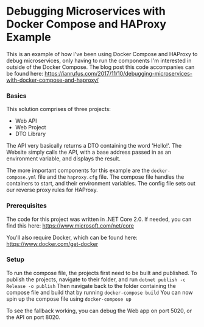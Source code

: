 # Debugging Microservices with Docker Compose and HAProxy Example
This is an example of how I've been using Docker Compose and HAProxy to debug microservices, only having to run the components I'm interested in outside of the Docker Compose.
The blog post this code accompanies can be found here: https://ianrufus.com/2017/11/10/debugging-microservices-with-docker-compose-and-haproxy/

### Basics
This solution comprises of three projects:
- Web API
- Web Project
- DTO Library

The API very basically returns a DTO containing the word 'Hello!'.
The Website simply calls the API, with a base address passed in as an environment variable, and displays the result.

The more important components for this example are the `docker-compose.yml` file and the `haproxy.cfg` file.
The compose file handles the containers to start, and their environment variables.
The config file sets out our reverse proxy rules for HAProxy.

### Prerequisites
The code for this project was written in .NET Core 2.0.
If needed, you can find this here: https://www.microsoft.com/net/core

You'll also require Docker, which can be found here: https://www.docker.com/get-docker

### Setup
To run the compose file, the projects first need to be built and published.
To publish the projects, navigate to their folder, and run `dotnet publish -c Release -o publish`
Then navigate back to the folder containing the compose file and build that by running `docker-compose build`
You can now spin up the compose file using `docker-compose up`

To see the fallback working, you can debug the Web app on port 5020, or the API on port 8020.